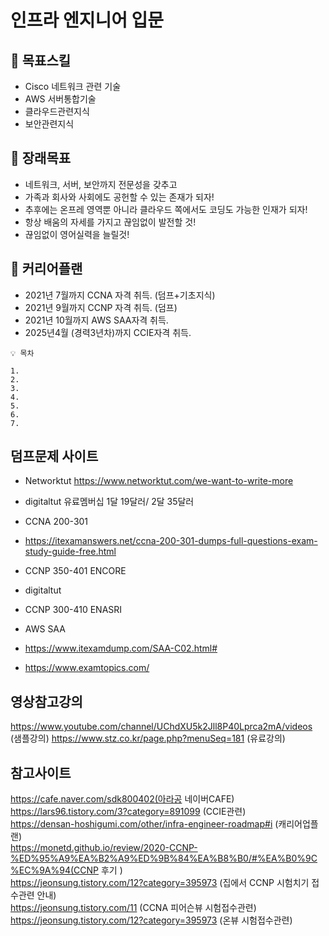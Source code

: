 # 인프라 엔지니어 입문


## **🧰 목표스킬**

- Cisco 네트워크 관련 기술
- AWS 서버통합기술
- 클라우드관련지식
- 보안관련지식


## **👀 장래목표**
- 네트워크, 서버, 보안까지 전문성을 갖추고
- 가족과 회사와 사회에도 공헌할 수 있는 존재가 되자!
- 추후에는 온프레 영역뿐 아니라 클라우드 쪽에서도 코딩도 가능한 인재가 되자!
- 항상 배움의 자세를 가지고 끊임없이 발전할 것!
- 끊임없이 영어실력을 늘릴것!


## **📅 커리어플랜**

- 2021년 7월까지 CCNA 자격 취득. (덤프+기초지식)
- 2021년 9월까지 CCNP 자격 취득. (덤프)
- 2021년 10월까지 AWS SAA자격 취득.
- 2025년4월 (경력3년차)까지 CCIE자격 취득.

```
💡 목차

1. 
2. 
3. 
4. 
5. 
6. 
7. 
```

## 덤프문제 사이트
* Networktut https://www.networktut.com/we-want-to-write-more
- digitaltut 유료멤버십 1달 19달러/ 2달 35달러

- CCNA 200-301
- https://itexamanswers.net/ccna-200-301-dumps-full-questions-exam-study-guide-free.html

- CCNP 350-401 ENCORE
- digitaltut

- CCNP 300-410 ENASRI

- AWS SAA
- https://www.itexamdump.com/SAA-C02.html#
- https://www.examtopics.com/


## 영상참고강의
https://www.youtube.com/channel/UChdXU5k2Jll8P40Lprca2mA/videos (샘플강의)
https://www.stz.co.kr/page.php?menuSeq=181 (유료강의)


## 참고사이트
https://cafe.naver.com/sdk800402(아라공 네이버CAFE)   
https://lars96.tistory.com/3?category=891099 (CCIE관련)   
https://densan-hoshigumi.com/other/infra-engineer-roadmap#i (캐리어업플랜)   
https://monetd.github.io/review/2020-CCNP-%ED%95%A9%EA%B2%A9%ED%9B%84%EA%B8%B0/#%EA%B0%9C%EC%9A%94(CCNP 후기 )   
https://jeonsung.tistory.com/12?category=395973 (집에서 CCNP 시험치기  접수관련 안내)   
https://jeonsung.tistory.com/11 (CCNA 피어슨뷰 시험접수관련)   
https://jeonsung.tistory.com/12?category=395973 (온뷰 시험접수관련)   


